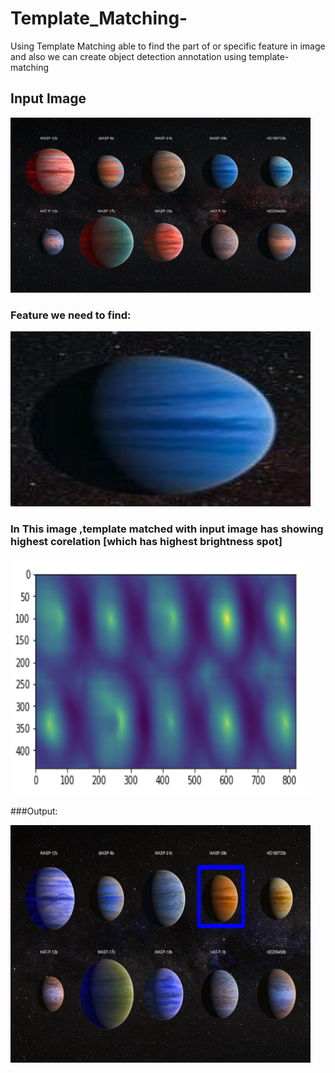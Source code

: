 # Template_Matching-

Using Template Matching able to find the part of or specific feature in image and also we can create object detection annotation using template-matching 

## Input Image

<img src="./assets/b.jpg" width="480" height="280"/> 


### Feature we need to find:

<img src="./assets/a.jpg" width="480" height="280"/> 

### In This image ,template matched with input image has showing highest corelation [which has highest brightness spot]

<img src="./assets/intr.png" width="480" height="380"/>

###Output:

<img src="./assets/result.png" width="480" height="380"/>
